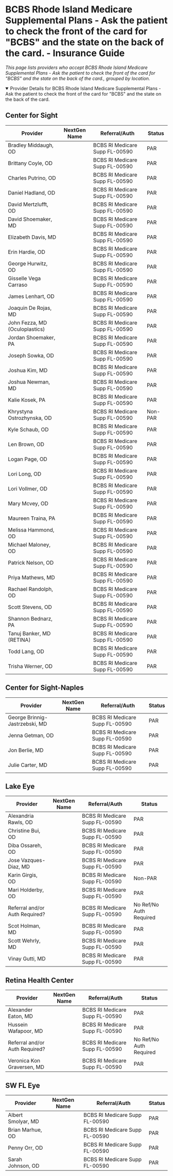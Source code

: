 # BCBS Rhode Island Medicare Supplemental Plans - Ask the patient to check the front of the card for "BCBS" and the state on the back of the card. - Insurance Guide

*This page lists providers who accept BCBS Rhode Island Medicare Supplemental Plans - Ask the patient to check the front of the card for "BCBS" and the state on the back of the card., grouped by location.*

<details open><summary>Provider Details for BCBS Rhode Island Medicare Supplemental Plans - Ask the patient to check the front of the card for "BCBS" and the state on the back of the card.</summary>

## Center for Sight

| Provider | NextGen Name | Referral/Auth | Status |
|----------|-------------|--------------|--------|
| Bradley Middaugh, OD |  | BCBS RI Medicare Supp FL-00590 | PAR |
| Brittany Coyle, OD |  | BCBS RI Medicare Supp FL-00590 | PAR |
| Charles Putrino, OD |  | BCBS RI Medicare Supp FL-00590 | PAR |
| Daniel Hadland, OD |  | BCBS RI Medicare Supp FL-00590 | PAR |
| David Mertzlufft, OD |  | BCBS RI Medicare Supp FL-00590 | PAR |
| David Shoemaker, MD |  | BCBS RI Medicare Supp FL-00590 | PAR |
| Elizabeth Davis, MD |  | BCBS RI Medicare Supp FL-00590 | PAR |
| Erin Hardie, OD |  | BCBS RI Medicare Supp FL-00590 | PAR |
| George Hurwitz, OD |  | BCBS RI Medicare Supp FL-00590 | PAR |
| Gisselle Vega Carraso |  | BCBS RI Medicare Supp FL-00590 | PAR |
| James Lenhart, OD |  | BCBS RI Medicare Supp FL-00590 | PAR |
| Joaquin De Rojas, MD |  | BCBS RI Medicare Supp FL-00590 | PAR |
| John Fezza, MD (Oculoplastics) |  | BCBS RI Medicare Supp FL-00590 | PAR |
| Jordan Shoemaker, PA |  | BCBS RI Medicare Supp FL-00590 | PAR |
| Joseph Sowka, OD |  | BCBS RI Medicare Supp FL-00590 | PAR |
| Joshua Kim, MD |  | BCBS RI Medicare Supp FL-00590 | PAR |
| Joshua Newman, MD |  | BCBS RI Medicare Supp FL-00590 | PAR |
| Kalie Kosek, PA |  | BCBS RI Medicare Supp FL-00590 | PAR |
| Khrystyna Ostrozhynska, OD |  | BCBS RI Medicare Supp FL-00590 | Non-PAR |
| Kyle Schaub, OD |  | BCBS RI Medicare Supp FL-00590 | PAR |
| Len Brown, OD |  | BCBS RI Medicare Supp FL-00590 | PAR |
| Logan Page, OD |  | BCBS RI Medicare Supp FL-00590 | PAR |
| Lori Long, OD |  | BCBS RI Medicare Supp FL-00590 | PAR |
| Lori Vollmer, OD |  | BCBS RI Medicare Supp FL-00590 | PAR |
| Mary Mcvey, OD |  | BCBS RI Medicare Supp FL-00590 | PAR |
| Maureen Traina, PA |  | BCBS RI Medicare Supp FL-00590 | PAR |
| Melissa Hammond, OD |  | BCBS RI Medicare Supp FL-00590 | PAR |
| Michael Maloney, OD |  | BCBS RI Medicare Supp FL-00590 | PAR |
| Patrick Nelson, OD |  | BCBS RI Medicare Supp FL-00590 | PAR |
| Priya Mathews, MD |  | BCBS RI Medicare Supp FL-00590 | PAR |
| Rachael Randolph, OD |  | BCBS RI Medicare Supp FL-00590 | PAR |
| Scott Stevens, OD |  | BCBS RI Medicare Supp FL-00590 | PAR |
| Shannon Bednarz, PA |  | BCBS RI Medicare Supp FL-00590 | PAR |
| Tanuj Banker, MD (RETINA) |  | BCBS RI Medicare Supp FL-00590 | PAR |
| Todd Lang, OD |  | BCBS RI Medicare Supp FL-00590 | PAR |
| Trisha Werner, OD |  | BCBS RI Medicare Supp FL-00590 | PAR |

## Center for Sight-Naples

| Provider | NextGen Name | Referral/Auth | Status |
|----------|-------------|--------------|--------|
| George Brinnig-Jastrzebski, MD |  | BCBS RI Medicare Supp FL-00590 | PAR |
| Jenna Getman, OD |  | BCBS RI Medicare Supp FL-00590 | PAR |
| Jon Berlie, MD |  | BCBS RI Medicare Supp FL-00590 | PAR |
| Julie Carter, MD |  | BCBS RI Medicare Supp FL-00590 | PAR |

## Lake Eye 

| Provider | NextGen Name | Referral/Auth | Status |
|----------|-------------|--------------|--------|
| Alexandria Rawls, OD |  | BCBS RI Medicare Supp FL-00590 | PAR |
| Christine Bui, OD |  | BCBS RI Medicare Supp FL-00590 | PAR |
| Diba Ossareh, OD |  | BCBS RI Medicare Supp FL-00590 | PAR |
| Jose Vazques-Diaz, MD |  | BCBS RI Medicare Supp FL-00590 | PAR |
| Karin Girgis, OD |  | BCBS RI Medicare Supp FL-00590 | Non-PAR |
| Mari Holderby, OD |  | BCBS RI Medicare Supp FL-00590 | PAR |
| Referral and/or Auth Required? |  | BCBS RI Medicare Supp FL-00590 | No Ref/No Auth Required |
| Scot Holman, MD |  | BCBS RI Medicare Supp FL-00590 | PAR |
| Scott Wehrly, MD |  | BCBS RI Medicare Supp FL-00590 | PAR |
| Vinay Gutti, MD |  | BCBS RI Medicare Supp FL-00590 | PAR |

## Retina Health Center

| Provider | NextGen Name | Referral/Auth | Status |
|----------|-------------|--------------|--------|
| Alexander Eaton, MD |  | BCBS RI Medicare Supp FL-00590 | PAR |
| Hussein Wafapoor, MD |  | BCBS RI Medicare Supp FL-00590 | PAR |
| Referral and/or Auth Required? |  | BCBS RI Medicare Supp FL-00590 | No Ref/No Auth Required |
| Veronica Kon Graversen, MD |  | BCBS RI Medicare Supp FL-00590 | PAR |

## SW FL Eye

| Provider | NextGen Name | Referral/Auth | Status |
|----------|-------------|--------------|--------|
| Albert Smolyar, MD |  | BCBS RI Medicare Supp FL-00590 | PAR |
| Brian Marhue, OD |  | BCBS RI Medicare Supp FL-00590 | PAR |
| Penny Orr, OD |  | BCBS RI Medicare Supp FL-00590 | PAR |
| Sarah Johnson, OD |  | BCBS RI Medicare Supp FL-00590 | PAR |

</details>

